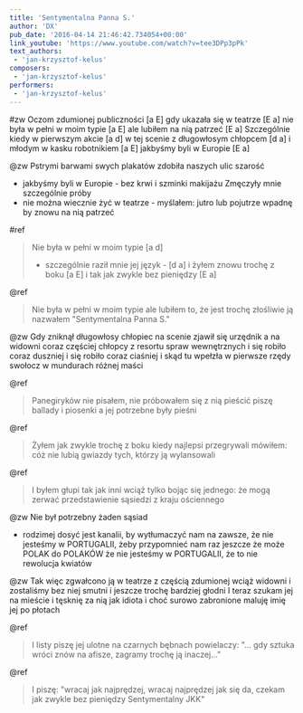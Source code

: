 ```yaml
---
title: 'Sentymentalna Panna S.'
author: 'DX'
pub_date: '2016-04-14 21:46:42.734054+00:00'
link_youtube: 'https://www.youtube.com/watch?v=tee3DPp3pPk'
text_authors:
 - 'jan-krzysztof-kelus'
composers:
 - 'jan-krzysztof-kelus'
performers:
 - 'jan-krzysztof-kelus'
---
```


#zw
Oczom zdumionej publiczności [a E]
gdy ukazała się w teatrze [E a]
nie była w pełni w moim typie [a E]
ale lubiłem na nią patrzeć [E a]
Szczególnie kiedy w pierwszym akcie [a d]
w tej scenie z długowłosym chłopcem [d a]
i młodym w kasku robotnikiem [a E]
jakbyśmy byli w Europie [E a]

@zw
Pstrymi barwami swych plakatów
zdobiła naszych ulic szarość
- jakbyśmy byli w Europie -
bez krwi i szminki makijażu
Zmęczyły mnie szczególnie próby
- nie można wiecznie żyć w teatrze -
myślałem: jutro lub pojutrze
wpadnę by znowu na nią patrzeć

#ref
>Nie była w pełni w moim typie [a d]
>- szczególnie raził mnie jej język - [d a]
>i żyłem znowu trochę z boku [a E]
>i tak jak zwykle bez pieniędzy [E a]

@ref
>Nie była w pełni w moim typie
>ale lubiłem to, że jest
>trochę złośliwie ją nazwałem
>"Sentymentalna Panna S."

@zw
Gdy zniknął długowłosy chłopiec
na scenie zjawił się urzędnik
a na widowni coraz częściej
chłopcy z resortu spraw wewnętrznych
i się robiło coraz duszniej
i się robiło coraz ciaśniej
i skąd tu wpełzła w pierwsze rzędy
swołocz w mundurach różnej maści

@ref
>Panegiryków nie pisałem,
>nie próbowałem się z nią pieścić
>piszę ballady i piosenki
>a jej potrzebne były pieśni

@ref
>Żyłem jak zwykle trochę z boku
>kiedy najlepsi przegrywali
>mówiłem: cóż nie lubią gwiazdy
>tych, którzy ją wylansowali

@ref
>I byłem głupi tak jak inni
>wciąż tylko bojąc się jednego:
>że mogą zerwać przedstawienie
>sąsiedzi z kraju ościennego

@zw
Nie był potrzebny żaden sąsiad
- rodzimej dosyć jest kanalii,
by wytłumaczyć nam na zawsze,
że nie jesteśmy w PORTUGALII,
żeby przypomnieć nam raz jeszcze
że może POLAK do POLAKÓW
że nie jesteśmy w PORTUGALII,
że to nie rewolucja kwiatów

@zw
Tak więc zgwałcono ją w teatrze
z częścią zdumionej wciąż widowni
i zostaliśmy bez niej smutni
i jeszcze trochę bardziej głodni
I teraz szukam jej na mieście
i tęsknię za nią jak idiota
i choć surowo zabronione
maluję imię jej po płotach

@ref
>I listy piszę jej ulotne
>na czarnych bębnach powielaczy:
>"... gdy sztuka wróci znów na afisze,
>zagramy trochę ją inaczej..."

@ref
>I piszę: "wracaj jak najprędzej,
>wracaj najprędzej jak się da,
>czekam jak zwykle bez pieniędzy
>Sentymentalny JKK"